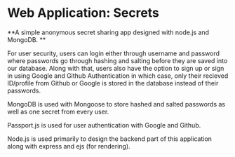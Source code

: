 # Web Application: Secrets
**A simple anonymous secret sharing app designed with node.js and MongoDB. **

For user security, users can login either through username and password where passwords go through hashing and salting before they are saved into our database.
Along with that, users also have the option to sign up or sign in using Google and Github Authentication in which case, only their recieved ID/profile from Github or Google 
is stored in the database instead of their passwords.

MongoDB is used with Mongoose to store hashed and salted passwords as well as one secret from every user.

Passport.js is used for user authentication with Google and Github.

Node.js is used primarily to design the backend part of this application along with express and ejs (for rendering).
